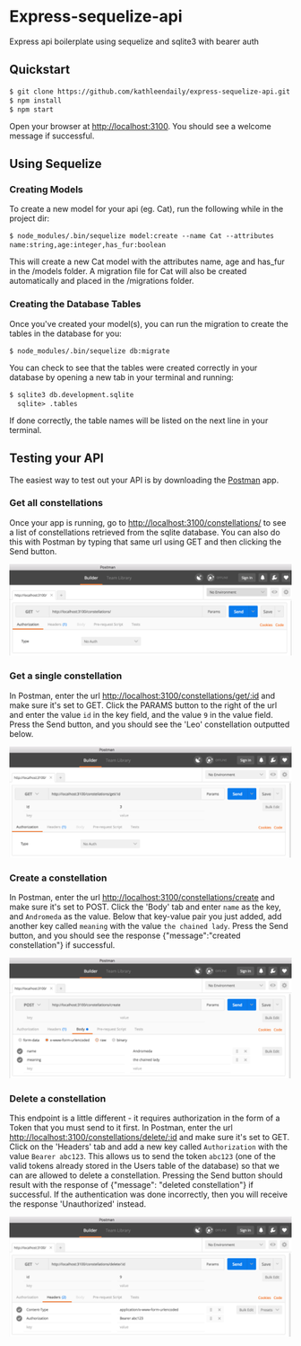 # Express-sequelize-api
Express api boilerplate using sequelize and sqlite3 with bearer auth

## Quickstart

```
$ git clone https://github.com/kathleendaily/express-sequelize-api.git
$ npm install
$ npm start
```
Open your browser at [http://localhost:3100](http://localhost:3100). You should see a welcome message if successful.

## Using Sequelize

### Creating Models

To create a new model for your api (eg. Cat), run the following while in the project dir:
```
$ node_modules/.bin/sequelize model:create --name Cat --attributes name:string,age:integer,has_fur:boolean
```
This will create a new Cat model with the attributes name, age and has_fur in the /models folder. A migration file for Cat will also be created automatically and placed in the /migrations folder.

### Creating the Database Tables

Once you've created your model(s), you can run the migration to create the tables in the database for you:
```
$ node_modules/.bin/sequelize db:migrate
```
You can check to see that the tables were created correctly in your database by opening a new tab in your terminal and running:
```
$ sqlite3 db.development.sqlite
  sqlite> .tables
```
If done correctly, the table names will be listed on the next line in your terminal.

## Testing your API

The easiest way to test out your API is by downloading the [Postman](https://www.getpostman.com/) app.

### Get all constellations

Once your app is running, go to [http://localhost:3100/constellations/](http://localhost:3100/constellations/) to see a list of constellations retrieved from the sqlite database. You can also do this with Postman by typing that same url using GET and then clicking the Send button.

![get all constellations](images/get_all_example.png)

### Get a single constellation

In Postman, enter the url [http://localhost:3100/constellations/get/:id](http://localhost:3100/constellations/get/:id) and make sure it's set to GET. Click the PARAMS button to the right of the url and enter the value `id` in the key field, and the value `9` in the value field. Press the Send button, and you should see the 'Leo' constellation outputted below.

![get single constellation](images/get_single_example.png)

### Create a constellation

In Postman, enter the url [http://localhost:3100/constellations/create](http://localhost:3100/constellations/create) and make sure it's set to POST. Click the 'Body' tab and enter `name` as the key, and `Andromeda` as the value. Below that key-value pair you just added, add another key called `meaning` with the value `the chained lady`. Press the Send button, and you should see the response {"message":"created constellation"} if successful.

![create constellation](images/create_example.png)

### Delete a constellation

This endpoint is a little different - it requires authorization in the form of a Token that you must send to it first. In Postman, enter the url [http://localhost:3100/constellations/delete/:id](http://localhost:3100/constellations/delete/:id) and make sure it's set to GET. Click on the 'Headers' tab and add a new key called `Authorization` with the value `Bearer abc123`. This allows us to send the token `abc123` (one of the valid tokens already stored in the Users table of the database) so that we can are allowed to delete a constellation. Pressing the Send button should result with the response of {"message": "deleted constellation"} if successful. If the authentication was done incorrectly, then you will receive the response 'Unauthorized' instead.

![delete constellation](images/delete_example.png)

